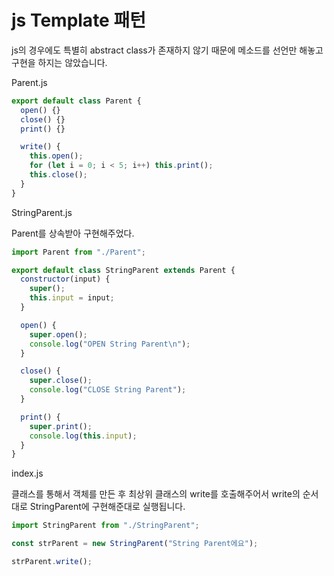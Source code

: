 # js Template 패턴

js의 경우에도 특별히 abstract class가 존재하지 않기 때문에 메소드를 선언만 해놓고 구현을 하지는 않았습니다.

Parent.js

```javascript
export default class Parent {
  open() {}
  close() {}
  print() {}

  write() {
    this.open();
    for (let i = 0; i < 5; i++) this.print();
    this.close();
  }
}
```

StringParent.js

Parent를 상속받아 구현해주었다.

```js
import Parent from "./Parent";

export default class StringParent extends Parent {
  constructor(input) {
    super();
    this.input = input;
  }

  open() {
    super.open();
    console.log("OPEN String Parent\n");
  }

  close() {
    super.close();
    console.log("CLOSE String Parent");
  }

  print() {
    super.print();
    console.log(this.input);
  }
}
```

index.js

클래스를 통해서 객체를 만든 후 최상위 클래스의 write를 호출해주어서 write의 순서대로 StringParent에 구현해준대로 실행됩니다.

```js
import StringParent from "./StringParent";

const strParent = new StringParent("String Parent에요");

strParent.write();
```